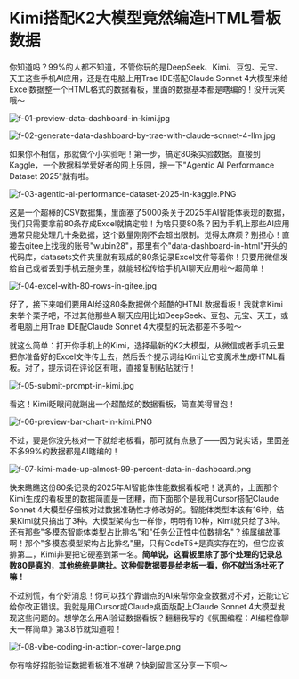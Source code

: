# Kimi搭配K2大模型竟然编造HTML看板数据

你知道吗？99%的人都不知道，不管你玩的是DeepSeek、Kimi、豆包、元宝、天工这些手机AI应用，还是在电脑上用Trae IDE搭配Claude Sonnet 4大模型来给Excel数据整一个HTML格式的数据看板，里面的数据基本都是瞎编的！没开玩笑哦～

![f-01-preview-data-dashboard-in-kimi.jpg](f-01-preview-data-dashboard-in-kimi.jpg)

![f-02-generate-data-dashboard-by-trae-with-claude-sonnet-4-llm.jpg](f-02-generate-data-dashboard-by-trae-with-claude-sonnet-4-llm.jpg)

如果你不相信，那就做个小实验吧！第一步，搞定80条实验数据。直接到Kaggle，一个数据科学爱好者的网上乐园，搜一下"Agentic AI Performance Dataset 2025"就有啦。

![f-03-agentic-ai-performance-dataset-2025-in-kaggle.PNG](f-03-agentic-ai-performance-dataset-2025-in-kaggle.png)

这是一个超棒的CSV数据集，里面塞了5000条关于2025年AI智能体表现的数据，我们只需要拿前80条存成Excel就搞定啦！为啥只要80条？因为手机上那些AI应用通常只能处理几十条数据，这个数量刚刚不会超出限制。觉得太麻烦？别担心！直接去gitee上找我的账号"wubin28"，那里有个"data-dashboard-in-html"开头的代码库，datasets文件夹里就有现成的80条记录Excel文件等着你！只要用微信发给自己或者丢到手机云服务里，就能轻松传给手机AI聊天应用啦～超简单！

![f-04-excel-with-80-rows-in-gitee.jpg](f-04-excel-with-80-rows-in-gitee.jpg)

好了，接下来咱们要用AI给这80条数据做个超酷的HTML数据看板！我就拿Kimi来举个栗子吧，不过其他那些AI聊天应用比如DeepSeek、豆包、元宝、天工，或者电脑上用Trae IDE配Claude Sonnet 4大模型的玩法都差不多啦～

就这么简单：打开你手机上的Kimi，选择最新的K2大模型，从微信或者手机云里把你准备好的Excel文件传上去，然后丢个提示词给Kimi让它变魔术生成HTML看板。对了，提示词在评论区有哦，直接复制粘贴就行！

![f-05-submit-prompt-in-kimi.jpg](f-05-submit-prompt-in-kimi.jpg)

看这！Kimi眨眼间就蹦出一个超酷炫的数据看板，简直美得冒泡！

![f-06-preview-bar-chart-in-kimi.PNG](f-06-preview-bar-chart-in-kimi.png)

不过，要是你没先核对一下就给老板看，那可就有点悬了——因为说实话，里面差不多99%的数据都是AI瞎编的！

![f-07-kimi-made-up-almost-99-percent-data-in-dashboard.png](f-07-kimi-made-up-almost-99-percent-data-in-dashboard.png)

快来瞧瞧这份80条记录的2025年AI智能体性能数据看板吧！说真的，上面那个Kimi生成的看板里的数据简直是一团糟，而下面那个是我用Cursor搭配Claude Sonnet 4大模型仔细核对过数据准确性才修改好的。智能体类型本该有16种，结果Kimi就只搞出了3种。大模型架构也一样惨，明明有10种，Kimi就只给了3种。还有那些"多模态智能体类型占比排名"和"任务公正性中位数排名"？纯属编故事啊！那个"多模态模型架构占比排名"里，只有CodeT5+是真实存在的，但它应该排第二，Kimi非要把它硬塞到第一名。**简单说，这看板里除了那个处理的记录总数80是真的，其他统统是瞎扯。这种假数据要是给老板一看，你不就当场社死了嘛！**

不过别慌，有个好消息！你可以找个靠谱点的AI来帮你查查数据对不对，还能让它给你改正错误。我就是用Cursor或Claude桌面版配上Claude Sonnet 4大模型发现这些问题的。想学怎么用AI验证数据看板？翻翻我写的《氛围编程：AI编程像聊天一样简单》第3.8节就知道啦！

![f-08-vibe-coding-in-action-cover-large.png](f-08-vibe-coding-in-action-cover-large.png)

你有啥好招能验证数据看板准不准确？快到留言区分享一下呗～